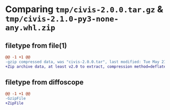 # Comparing `tmp/civis-2.0.0.tar.gz` & `tmp/civis-2.1.0-py3-none-any.whl.zip`

## filetype from file(1)

```diff
@@ -1 +1 @@
-gzip compressed data, was "civis-2.0.0.tar", last modified: Tue May 21 13:12:26 2024, max compression
+Zip archive data, at least v2.0 to extract, compression method=deflate
```

## filetype from diffoscope

```diff
@@ -1 +1 @@
-GzipFile
+ZipFile
```

